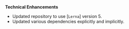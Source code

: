 **Technical Enhancements**

* Updated repository to use [`Lerna`] version 5.
* Updated various dependencies explicitly and implicitly.